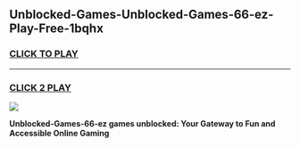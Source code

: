 
## Unblocked-Games-Unblocked-Games-66-ez​-Play-Free-1bqhx
<h3>
<a href="https://premium76.site?title=Unblocked-Games-66-ez​&ref=23A">CLICK TO PLAY</a></h3>
<hr>

<h3>
<a href="https://premium76.site?title=Unblocked-Games-66-ez​&ref=23A">CLICK 2 PLAY</a>
  
</h3>

<a href="https://premium76.site?title=Unblocked-Games-66-ez​&ref=23A"><img src="https://clearcache.store/games.png"></a>


**Unblocked-Games-66-ez​ games unblocked: Your Gateway to Fun and Accessible Online Gaming**

